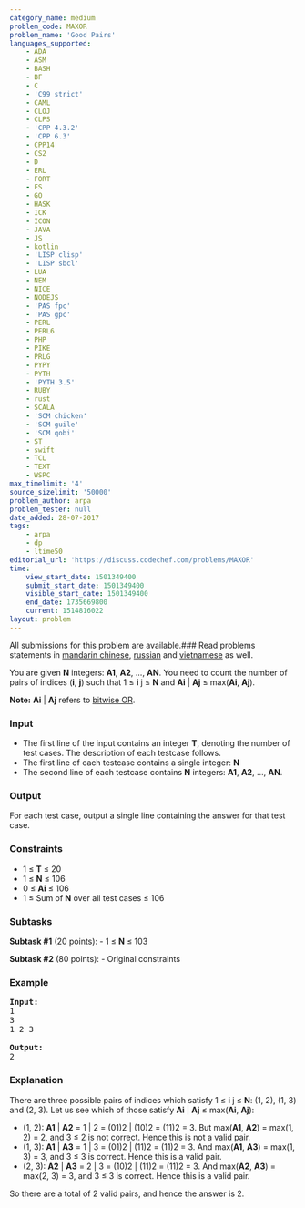 ```yaml
---
category_name: medium
problem_code: MAXOR
problem_name: 'Good Pairs'
languages_supported:
    - ADA
    - ASM
    - BASH
    - BF
    - C
    - 'C99 strict'
    - CAML
    - CLOJ
    - CLPS
    - 'CPP 4.3.2'
    - 'CPP 6.3'
    - CPP14
    - CS2
    - D
    - ERL
    - FORT
    - FS
    - GO
    - HASK
    - ICK
    - ICON
    - JAVA
    - JS
    - kotlin
    - 'LISP clisp'
    - 'LISP sbcl'
    - LUA
    - NEM
    - NICE
    - NODEJS
    - 'PAS fpc'
    - 'PAS gpc'
    - PERL
    - PERL6
    - PHP
    - PIKE
    - PRLG
    - PYPY
    - PYTH
    - 'PYTH 3.5'
    - RUBY
    - rust
    - SCALA
    - 'SCM chicken'
    - 'SCM guile'
    - 'SCM qobi'
    - ST
    - swift
    - TCL
    - TEXT
    - WSPC
max_timelimit: '4'
source_sizelimit: '50000'
problem_author: arpa
problem_tester: null
date_added: 28-07-2017
tags:
    - arpa
    - dp
    - ltime50
editorial_url: 'https://discuss.codechef.com/problems/MAXOR'
time:
    view_start_date: 1501349400
    submit_start_date: 1501349400
    visible_start_date: 1501349400
    end_date: 1735669800
    current: 1514816022
layout: problem
---
```

All submissions for this problem are available.### Read problems statements in [mandarin chinese](http://www.codechef.com/download/translated/LTIME50/mandarin/MAXOR.pdf), [russian](http://www.codechef.com/download/translated/LTIME50/russian/MAXOR.pdf) and [vietnamese](http://www.codechef.com/download/translated/LTIME50/vietnamese/MAXOR.pdf) as well.

You are given **N** integers: **A1**, **A2**, ..., **AN**. You need to count the number of pairs of indices (**i**, **j**) such that 1 ≤ **i** j ≤ **N** and **Ai** | **Aj** ≤ max(**Ai**, **Aj**).

**Note:** **Ai** | **Aj** refers to [bitwise OR](https://en.wikipedia.org/wiki/Bitwise_operation#OR).

### Input

- The first line of the input contains an integer **T**, denoting the number of test cases. The description of each testcase follows.
- The first line of each testcase contains a single integer: **N**
- The second line of each testcase contains **N** integers: **A1**, **A2**, ..., **AN**.

### Output

For each test case, output a single line containing the answer for that test case.

### Constraints

- 1 ≤ **T** ≤ 20
- 1 ≤ **N** ≤ 106
- 0 ≤ **Ai** ≤ 106
- 1 ≤ Sum of **N** over all test cases ≤ 106

### Subtasks

**Subtask #1** (20 points): - 1 ≤ **N** ≤ 103

**Subtask #2** (80 points): - Original constraints

### Example

<pre><b>Input:</b>
1
3
1 2 3

<b>Output:</b>
2
</pre>
### Explanation

There are three possible pairs of indices which satisfy 1 ≤ **i** j ≤ **N**: (1, 2), (1, 3) and (2, 3). Let us see which of those satisfy **Ai** | **Aj** ≤ max(**Ai**, **Aj**):

- (1, 2): **A1** | **A2** = 1 | 2 = (01)2 | (10)2 = (11)2 = 3. But max(**A1**, **A2**) = max(1, 2) = 2, and 3 ≤ 2 is not correct. Hence this is not a valid pair.
- (1, 3): **A1** | **A3** = 1 | 3 = (01)2 | (11)2 = (11)2 = 3. And max(**A1**, **A3**) = max(1, 3) = 3, and 3 ≤ 3 is correct. Hence this is a valid pair.
- (2, 3): **A2** | **A3** = 2 | 3 = (10)2 | (11)2 = (11)2 = 3. And max(**A2**, **A3**) = max(2, 3) = 3, and 3 ≤ 3 is correct. Hence this is a valid pair.

So there are a total of 2 valid pairs, and hence the answer is 2.
